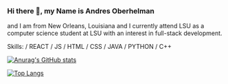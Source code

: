 ### Hi there 👋,  my Name is Andres Oberhelman
and I am from New Orleans, Louisiana and I currently attend LSU as a computer science student at LSU with an interest in full-stack development. 

Skills:  / REACT / JS / HTML / CSS / JAVA / PYTHON / C++

[![Anurag's GitHub stats](https://github-readme-stats.vercel.app/api?username=AndresOberhelman)](https://github.com/anuraghazra/github-readme-stats)



[![Top Langs](https://github-readme-stats.vercel.app/api/top-langs/?username=AndresOberhelman&langs_count=8)](https://github.com/anuraghazra/github-readme-stats)




